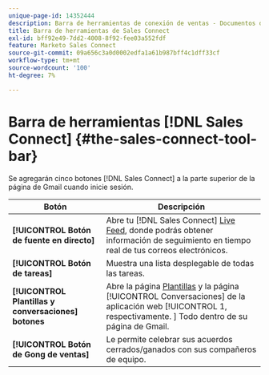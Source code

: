 ```yaml
---
unique-page-id: 14352444
description: Barra de herramientas de conexión de ventas - Documentos de Marketo - Documentación del producto
title: Barra de herramientas de Sales Connect
exl-id: bff92e49-7dd2-4008-8f92-fee03a552fdf
feature: Marketo Sales Connect
source-git-commit: 09a656c3a0d0002edfa1a61b987bff4c1dff33cf
workflow-type: tm+mt
source-wordcount: '100'
ht-degree: 7%

---
```


# Barra de herramientas [!DNL Sales Connect] {#the-sales-connect-tool-bar}

Se agregarán cinco botones [!DNL Sales Connect] a la parte superior de la página de Gmail cuando inicie sesión.

| Botón | Descripción |
|---|---|
| **[!UICONTROL Botón de fuente en directo]** | Abre tu [!DNL Sales Connect] [Live Feed](https://toutapp.com/next#live), donde podrás obtener información de seguimiento en tiempo real de tus correos electrónicos. |
| **[!UICONTROL Botón de tareas]** | Muestra una lista desplegable de todas las tareas. |
| **[!UICONTROL Plantillas y conversaciones] botones** | Abre la página [Plantillas](https://toutapp.com/login) y la página [!UICONTROL Conversaciones] de la aplicación web [!UICONTROL 1, respectivamente. &#x200B;] Todo dentro de su página de Gmail. |
| **[!UICONTROL Botón de Gong de ventas]** | Le permite celebrar sus acuerdos cerrados/ganados con sus compañeros de equipo. |
